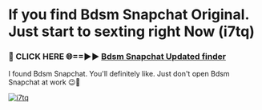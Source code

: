 # If you find Bdsm Snapchat Original. Just start to sexting right Now (i7tq)

<h3>🔴 CLICK HERE 🌐==►► <a href="https://tinyurl.com/mtbk5fxa" rel="nofollow">Bdsm Snapchat Updated finder</a></h3>

I found Bdsm Snapchat. You'll definitely like. Just don't open Bdsm Snapchat at work 😉💬

[![i7tq](https://i.imgur.com/Q8WKrnY.jpeg)](https://tinyurl.com/mtbk5fxa)
